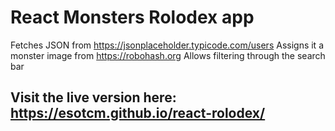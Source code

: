 # React Monsters Rolodex app
Fetches JSON from https://jsonplaceholder.typicode.com/users
Assigns it a monster image from https://robohash.org
Allows filtering through the search bar


## Visit the live version here: https://esotcm.github.io/react-rolodex/




